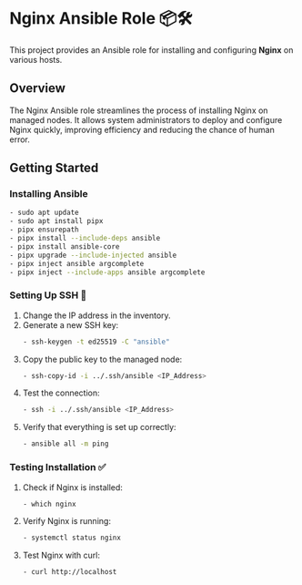 # Nginx Ansible Role 📦🛠️

This project provides an Ansible role for installing and configuring **Nginx** on various hosts. 

## Overview

The Nginx Ansible role streamlines the process of installing Nginx on managed nodes. It allows system administrators to deploy and configure Nginx quickly, improving efficiency and reducing the chance of human error. 

## Getting Started

### Installing Ansible

```bash
- sudo apt update
- sudo apt install pipx
- pipx ensurepath
- pipx install --include-deps ansible
- pipx install ansible-core
- pipx upgrade --include-injected ansible
- pipx inject ansible argcomplete
- pipx inject --include-apps ansible argcomplete
```

### Setting Up SSH 🔑

1. Change the IP address in the inventory.
2. Generate a new SSH key:
   ```bash
   - ssh-keygen -t ed25519 -C "ansible"
   ```
3. Copy the public key to the managed node:
   ```bash
   - ssh-copy-id -i ../.ssh/ansible <IP_Address>
   ```
4. Test the connection:
   ```bash
   - ssh -i ../.ssh/ansible <IP_Address>
   ```
5. Verify that everything is set up correctly:
   ```bash
   - ansible all -m ping
   ```

### Testing Installation ✅

1. Check if Nginx is installed:
   ```bash
   - which nginx
   ```
2. Verify Nginx is running:
   ```bash
   - systemctl status nginx
   ```
3. Test Nginx with curl:
   ```bash
   - curl http://localhost
   ```
